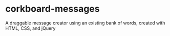 # corkboard-messages
A draggable message creator using an existing bank of words, created with HTML, CSS, and jQuery
